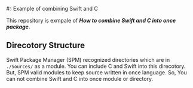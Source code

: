 #💧  Example of combining Swift and C

This repository is exmpale of ***How to combine Swift and C into once package***.


## Direcotory Structure

Swift Package Manager (SPM) recognized directories which are in `./Sources/` as a module. You can include C and Swift into this direcotory.
But, SPM valid modules to keep source written in once language. So, You can not combine Swift and C into once module or directory.

